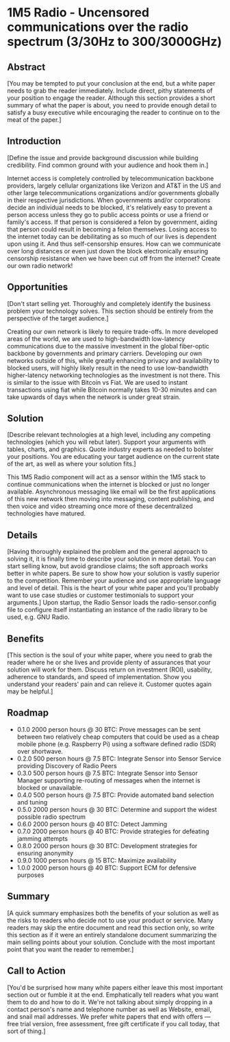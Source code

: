 # 1M5 Radio - Uncensored communications over the radio spectrum (3/30Hz to 300/3000GHz)

## Abstract
[You may be tempted to put your conclusion at the end, but a white paper needs to grab the reader immediately. 
Include direct, pithy statements of your position to engage the reader. Although this section provides a short summary 
of what the paper is about, you need to provide enough detail to satisfy a busy executive while encouraging the reader 
to continue on to the meat of the paper.]

## Introduction
[Define the issue and provide background discussion while building credibility. Find common ground with your audience 
and hook them in.]

Internet access is completely controlled by telecommunication backbone providers, largely cellular organizations like Verizon and AT&T in the
US and other large telecommunications organizations and/or governments globally in their respective jurisdictions. When
governments and/or corporations decide an individual needs to be blocked, it's relatively easy to prevent a person access
unless they go to public access points or use a friend or family's access. If that person is considered a felon by government,
aiding that person could result in becoming a felon themselves. Losing access to the internet today can be debilitating
as so much of our lives is dependent upon using it. And thus self-censorship ensures. How can we communicate over long 
distances or even just down the block electronically ensuring censorship resistance when we have been cut off from 
the internet? Create our own radio network!

## Opportunities
[Don't start selling yet. Thoroughly and completely identify the business problem your technology solves. 
This section should be entirely from the perspective of the target audience.]

Creating our own network is likely to require trade-offs. In more developed areas of the world, we are used to high-bandwidth
low-latency communications due to the massive investment in the global fiber-optic backbone by governments and primary
carriers. Developing our own networks outside of this, while greatly enhancing privacy and availability to blocked users,
will highly likely result in the need to use low-bandwidth higher-latency networking technologies as the investment is
not there. This is similar to the issue with Bitcoin vs Fiat. We are used to instant transactions using fiat while Bitcoin
normally takes 10-30 minutes and can take upwards of days when the network is under great strain. 
 
## Solution
[Describe relevant technologies at a high level, including any competing technologies (which you will rebut later). 
Support your arguments with tables, charts, and graphics. Quote industry experts as needed to bolster your positions. 
You are educating your target audience on the current state of the art, as well as where your solution fits.] 

This 1M5 Radio component will act as a sensor within the 1M5 stack to continue communications when the internet is blocked
or just no longer available. Asynchronous messaging like email will be the first applications of this new network then 
moving into messaging, content publishing, and then voice and video streaming once more of these decentralized 
technologies have matured.

## Details
[Having thoroughly explained the problem and the general approach to solving it, it is finally time to describe your 
solution in more detail. You can start selling know, but avoid grandiose claims; the soft approach works better in white papers. 
Be sure to show how your solution is vastly superior to the competition. Remember your audience and use appropriate 
language and level of detail. This is the heart of your white paper and you'll probably want to use case studies or 
customer testimonials to support your arguments.]
Upon startup, the Radio Sensor loads the radio-sensor.config file to configure itself instantiating an instance of the 
radio library to be used, e.g. GNU Radio. 

## Benefits
[This section is the soul of your white paper, where you need to grab the reader where he or she lives and provide 
plenty of assurances that your solution will work for them. Discuss return on investment (ROI), usability, adherence 
to standards, and speed of implementation. Show you understand your readers' pain and can relieve it. Customer quotes 
again may be helpful.]

## Roadmap
* 0.1.0 2000 person hours @ 30 BTC: Prove messages can be sent between two relatively cheap computers that could be used as a cheap mobile phone (e.g. Raspberry Pi) using a software defined radio (SDR) over shortwave.
* 0.2.0 500 person hours @ 7.5 BTC: Integrate Sensor into Sensor Service providing Discovery of Radio Peers
* 0.3.0 500 person hours @ 7.5 BTC: Integrate Sensor into Sensor Manager supporting re-routing of messages when the internet is blocked or unavailable.
* 0.4.0 500 person hours @ 7.5 BTC: Provide automated band selection and tuning
* 0.5.0 2000 person hours @ 30 BTC: Determine and support the widest possible radio spectrum
* 0.6.0 2000 person hours @ 40 BTC: Detect Jamming
* 0.7.0 2000 person hours @ 40 BTC: Provide strategies for defeating jamming attempts
* 0.8.0 2000 person hours @ 30 BTC: Development strategies for ensuring anonymity
* 0.9.0 1000 person hours @ 15 BTC: Maximize availability
* 1.0.0 2000 person hours @ 40 BTC: Support ECM for defensive purposes
 
## Summary
[A quick summary emphasizes both the benefits of your solution as well as the risks to readers who decide not to use 
your product or service. Many readers may skip the entire document and read this section only, so write this section as 
if it were an entirely standalone document summarizing the main selling points about your solution. Conclude with the 
most important point that you want the reader to remember.]

## Call to Action
[You'd be surprised how many white papers either leave this most important section out or fumble it at the end. 
Emphatically tell readers what you want them to do and how to do it. We're not talking about simply dropping in a 
contact person's name and telephone number as well as Website, email, and snail mail addresses. We prefer white papers 
that end with offers — free trial version, free assessment, free gift certificate if you call today, that sort of thing.]